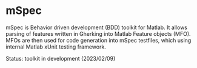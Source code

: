 # mSpec
mSpec is Behavior driven development (BDD) toolkit for Matlab. It allows parsing of features written in Gherking into Matlab Feature objects (MFO). MFOs are then used for code generation into mSpec testfiles, which using internal Matlab xUnit testing framework.

Status: toolkit in development (2023/02/09)
